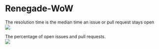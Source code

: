 # Renegade-WoW

The resolution time is the median time an issue or pull request stays open
<br><img src="http://isitmaintained.com/badge/resolution/renegadewow/Renegade-WoW.svg"></br>

The percentage of open issues and pull requests.
<br><img src="http://isitmaintained.com/badge/open/renegadewow/Renegade-WoW.svg"></br>
